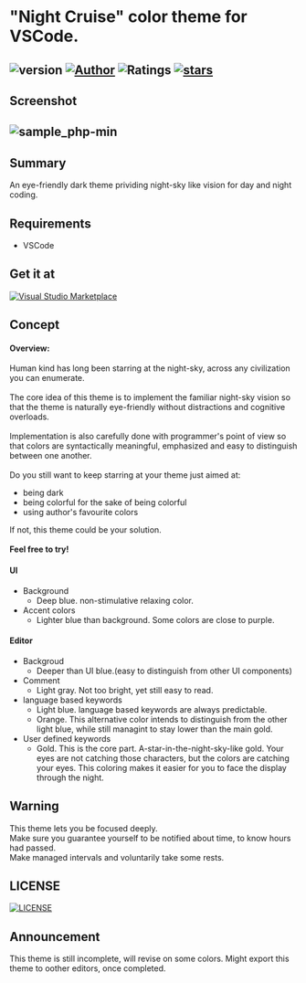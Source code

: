 # "Night Cruise" color theme for VSCode.
   ![version](https://img.shields.io/github/package-json/v/AC34/VSCode-Night-Cruise?color=4744e7&style=flat-square)
   [![Author](https://img.shields.io/badge/author-AC34-4744e7?style=flat-square)](https://github.com/AC34)
   ![Ratings](https://vsmarketplacebadge.apphb.com/rating-short/AC34.vscode-night-cruise.svg?style=flat-square&color=4744e7&logo=Visual-Studio-Code)
   [![stars](https://img.shields.io/github/stars/AC34/VSCode-Night-Cruise?style=flat-square&logo=github&color=4744e7)](https://github.com/AC34?tab=stars)
---
## Screenshot
![sample_php-min](https://user-images.githubusercontent.com/54232441/71622872-11596880-2c1c-11ea-8ddd-5530d680b501.png)
---
## Summary
  An eye-friendly dark theme prividing night-sky like vision for day and night coding.

## Requirements
 - VSCode

## Get it at 
   [![Visual Studio Marketplace](https://img.shields.io/badge/Visual%20Studio%20Marketplace-Night%20Cruise-4744e7?style=flat-square&logo=Visual-Studio-Code)](https://marketplace.visualstudio.com/items?itemName=AC34.vscode-night-cruise)

## Concept
####  Overview:
 Human kind has long been starring at the night-sky, across any civilization you can enumerate.<br><br>
 The core idea of this theme is to implement the familiar night-sky vision so that the theme is naturally eye-friendly without distractions and cognitive overloads.<br><br>
 Implementation is also carefully done with programmer's point of view so that colors are syntactically meaningful, emphasized and easy to distinguish between one another.<br><br>
 Do you still want to keep starring at your theme just aimed at:
  - being dark
  - being colorful for the sake of being colorful
  - using author's favourite colors

 If not, this theme could be your solution.<br><br>
 **Feel free to try!**

#### UI
   - Background
     - Deep blue. non-stimulative relaxing color.
   - Accent colors
     - Lighter blue than background. Some colors are close to purple.

#### Editor
   - Backgroud
      - Deeper than UI blue.(easy to distinguish from other UI components)
   - Comment
      - Light gray. Not too bright, yet still easy to read.
   - language based keywords
      - Light blue.  language based keywords are always predictable.
      - Orange. This alternative color intends to distinguish from the other light blue, while still managint to stay lower than the main gold.
   - User defined keywords
      - Gold. This is the core part. A-star-in-the-night-sky-like gold. Your eyes are not catching those characters, but the colors are catching your eyes. This coloring makes it easier for you to face the display through the night.

## Warning
This theme lets you be focused deeply.<br>
Make sure you guarantee yourself to be notified about time, to know hours had passed.<br>
Make managed intervals and voluntarily take some rests.

## LICENSE
   [![LICENSE](https://img.shields.io/github/license/AC34/VSCode-Night-Cruise?style=flat-square&color=4744e7)](/LICENSE)

## Announcement
This theme is still incomplete, will revise on some colors.
Might export this theme to oother editors, once completed.
